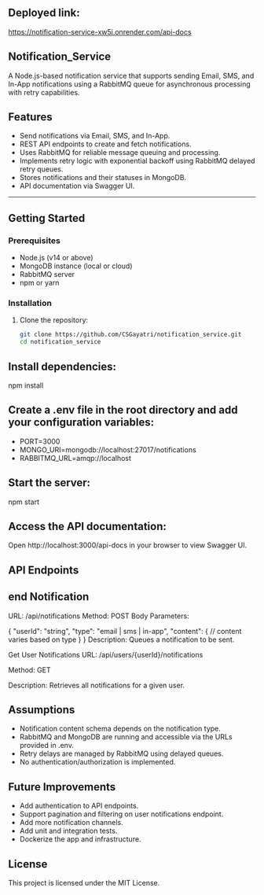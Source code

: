 ## Deployed link: 
https://notification-service-xw5i.onrender.com/api-docs
## Notification_Service
A Node.js-based notification service that supports sending Email, SMS, and In-App notifications using a RabbitMQ queue for asynchronous processing with retry capabilities.

## Features

- Send notifications via Email, SMS, and In-App.
- REST API endpoints to create and fetch notifications.
- Uses RabbitMQ for reliable message queuing and processing.
- Implements retry logic with exponential backoff using RabbitMQ delayed retry queues.
- Stores notifications and their statuses in MongoDB.
- API documentation via Swagger UI.

---

## Getting Started

### Prerequisites

- Node.js (v14 or above)
- MongoDB instance (local or cloud)
- RabbitMQ server
- npm or yarn

### Installation

1. Clone the repository:

   ```bash
   git clone https://github.com/CSGayatri/notification_service.git
   cd notification_service
## Install dependencies:
npm install
## Create a .env file in the root directory and add your configuration variables:
- PORT=3000
- MONGO_URI=mongodb://localhost:27017/notifications
- RABBITMQ_URL=amqp://localhost

## Start the server:
npm start

## Access the API documentation:
Open http://localhost:3000/api-docs in your browser to view Swagger UI.

## API Endpoints
## end Notification
URL: /api/notifications
Method: POST
Body Parameters:

{
  "userId": "string",
  "type": "email | sms | in-app",
  "content": {
    // content varies based on type
  }
}
Description: Queues a notification to be sent.

Get User Notifications
URL: /api/users/{userId}/notifications

Method: GET

Description: Retrieves all notifications for a given user.

## Assumptions
- Notification content schema depends on the notification type.
- RabbitMQ and MongoDB are running and accessible via the URLs provided in .env.
- Retry delays are managed by RabbitMQ using delayed queues.
- No authentication/authorization is implemented.

## Future Improvements
- Add authentication to API endpoints.
- Support pagination and filtering on user notifications endpoint.
- Add more notification channels.
- Add unit and integration tests.
- Dockerize the app and infrastructure.

## License
This project is licensed under the MIT License.

